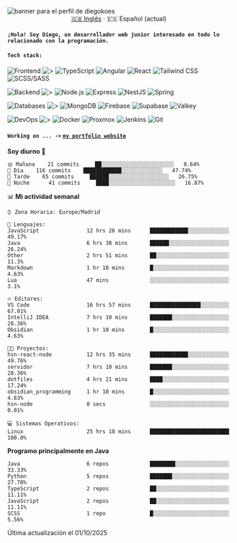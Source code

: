 <picture>
 <source media="(prefers-color-scheme: dark)" srcset="https://i.imgur.com/G5n6xUz.png">
 <source media="(prefers-color-scheme: light)" srcset="https://i.imgur.com/8gLfu4u.png">
 <img alt="banner para el perfil de diegokoes" src="https://i.imgur.com/G5n6xUz.png">
</picture>

<!-- Cambiador de idioma -->
<div align="center">
  <a href="./README.md">🇬🇧 Inglés</a> · <a>🇪🇸 Español (actual)</a>
</div>

#### `¡Hola! Soy Diego, un desarrollador web junior interesado en todo lo relacionado con la programación.`

#### `Tech stack:` 
<!-- Frontend -->
![Frontend   ](https://img.shields.io/badge/Frontend-20232a?style=for-the-badge&logo=terminal&logoColor=white)
![>](https://img.shields.io/badge/%3E-000000?style=for-the-badge&labelColor=000000&color=000000&logoColor=white&labelWidth=20) 
![TypeScript](https://img.shields.io/badge/typescript-3178C6?style=for-the-badge&logo=typescript&logoColor=white)
![Angular](https://img.shields.io/badge/angular-7E22CE?style=for-the-badge&logo=angular&logoColor=white)
![React](https://img.shields.io/badge/react-20232a?style=for-the-badge&logo=react&logoColor=61DAFB)
![Tailwind CSS](https://img.shields.io/badge/tailwindcss-06B6D4?style=for-the-badge&logo=tailwindcss&logoColor=white)
![SCSS/SASS](https://img.shields.io/badge/scss-CC6699?style=for-the-badge&logo=sass&logoColor=white)
<!-- Backend -->
![Backend    ](https://img.shields.io/badge/Backend-20232a?style=for-the-badge&logo=terminal&logoColor=white)
![>](https://img.shields.io/badge/%3E-000000?style=for-the-badge&labelColor=000000&color=000000&logoColor=white&labelWidth=20) 
![Node.js](https://img.shields.io/badge/node.js-339933?style=for-the-badge&logo=nodedotjs&logoColor=white)
![Express](https://img.shields.io/badge/express-000000?style=for-the-badge&logo=express&logoColor=white)
![NestJS](https://img.shields.io/badge/nestjs-E0234E?style=for-the-badge&logo=nestjs&logoColor=white)
![Spring](https://img.shields.io/badge/spring-6DB33F?style=for-the-badge&logo=spring&logoColor=white)
<!-- Databases -->
![Databases  ](https://img.shields.io/badge/BD's-20232a?style=for-the-badge&logo=terminal&logoColor=white)
![>](https://img.shields.io/badge/%3E-000000?style=for-the-badge&labelColor=000000&color=000000&logoColor=white&labelWidth=20) 
![MongoDB](https://img.shields.io/badge/mongodb-4EA94B?style=for-the-badge&logo=mongodb&logoColor=white)
![Firebase](https://img.shields.io/badge/firebase-FFCA28?style=for-the-badge&logo=firebase&logoColor=black)
![Supabase](https://img.shields.io/badge/supabase-3ECF8E?style=for-the-badge&logo=supabase&logoColor=white)
![Valkey](https://img.shields.io/badge/valkey-DC382D?style=for-the-badge&logo=valkey&logoColor=white)
<!-- DevOps -->
![DevOps     ](https://img.shields.io/badge/DevOps-20232a?style=for-the-badge&logo=terminal&logoColor=white)
![>](https://img.shields.io/badge/%3E-000000?style=for-the-badge&labelColor=000000&color=000000&logoColor=white&labelWidth=20) 
![Docker](https://img.shields.io/badge/docker-2496ED?style=for-the-badge&logo=docker&logoColor=white)
![Proxmox](https://img.shields.io/badge/proxmox-e57000?style=for-the-badge&logo=proxmox&logoColor=white)
![Jenkins](https://img.shields.io/badge/jenkins-D24939?style=for-the-badge&logo=jenkins&logoColor=white)
![Git](https://img.shields.io/badge/git-F05032?style=for-the-badge&logo=git&logoColor=white)

#### `Working on ... ->`  [`my portfolio website`](https://github.com/diegokoes/portfolio)


<!--START_SECTION:waka_es-->
**Soy diurno 🐤** 

```text
🌞 Mañana    21 commits     ██░░░░░░░░░░░░░░░░░░░░░░░   8.64% 
🌆 Día    116 commits    ████████████░░░░░░░░░░░░░   47.74% 
🌃 Tarde    65 commits     ██████░░░░░░░░░░░░░░░░░░░   26.75% 
🌙 Noche      41 commits     ████░░░░░░░░░░░░░░░░░░░░░   16.87%

```


📊 **Mi actividad semanal** 

```text
⌚︎ Zona Horaria: Europe/Madrid

💬 Lenguajes: 
JavaScript               12 hrs 26 mins      ████████████░░░░░░░░░░░░░   49.17% 
Java                     6 hrs 38 mins       ██████░░░░░░░░░░░░░░░░░░░   26.24% 
Other                    2 hrs 51 mins       ██░░░░░░░░░░░░░░░░░░░░░░░   11.3% 
Markdown                 1 hr 10 mins        █░░░░░░░░░░░░░░░░░░░░░░░░   4.63% 
Lua                      47 mins             ░░░░░░░░░░░░░░░░░░░░░░░░░   3.1%

🔥 Editores: 
VS Code                  16 hrs 57 mins      ████████████████░░░░░░░░░   67.01% 
IntelliJ IDEA            7 hrs 10 mins       ███████░░░░░░░░░░░░░░░░░░   28.36% 
Obsidian                 1 hr 10 mins        █░░░░░░░░░░░░░░░░░░░░░░░░   4.63%

🐱‍💻 Proyectos: 
hsn-react-node           12 hrs 35 mins      ████████████░░░░░░░░░░░░░   49.76% 
servidor                 7 hrs 10 mins       ███████░░░░░░░░░░░░░░░░░░   28.36% 
dotfiles                 4 hrs 21 mins       ████░░░░░░░░░░░░░░░░░░░░░   17.24% 
obsidian_programming     1 hr 10 mins        █░░░░░░░░░░░░░░░░░░░░░░░░   4.63% 
hsn-node                 0 secs              ░░░░░░░░░░░░░░░░░░░░░░░░░   0.01%

💻 Sistemas Operativos: 
Linux                    25 hrs 18 mins      █████████████████████████   100.0%

```

**Programo principalmente en Java** 

```text
Java                     6 repos             ████████░░░░░░░░░░░░░░░░░   33.33% 
Python                   5 repos             ███████░░░░░░░░░░░░░░░░░░   27.78% 
TypeScript               2 repos             ██░░░░░░░░░░░░░░░░░░░░░░░   11.11% 
JavaScript               2 repos             ██░░░░░░░░░░░░░░░░░░░░░░░   11.11% 
SCSS                     1 repo              █░░░░░░░░░░░░░░░░░░░░░░░░   5.56%

```



 Última actualización el 01/10/2025
<!--END_SECTION:waka_es-->
